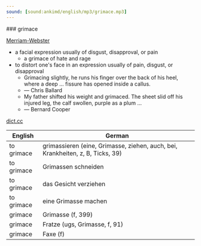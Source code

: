 ```yaml
---
sound: [sound:ankimd/english/mp3/grimace.mp3]
---
```


\### grimace

[Merriam-Webster](https://www.merriam-webster.com/dictionary/grimace)

- a facial expression usually of disgust, disapproval, or pain
    - a grimace of hate and rage
- to distort one's face in an expression usually of pain, disgust, or disapproval
    - Grimacing slightly, he runs his finger over the back of his heel, where a deep … fissure has opened inside a callus.
    - — Chris Ballard
    - My father shifted his weight and grimaced. The sheet slid off his injured leg, the calf swollen, purple as a plum …
    - — Bernard Cooper

[dict.cc](https://www.dict.cc/grimace)

| English        | German       |
| -------------- | ------------ |
| to grimace | grimassieren (eine, Grimasse, ziehen, auch, bei, Krankheiten, z, B, Ticks, 39) |
| to grimace | Grimassen schneiden |
| to grimace | das Gesicht verziehen |
| to grimace | eine Grimasse machen |
| grimace | Grimasse (f, 399) |
| grimace | Fratze (ugs, Grimasse, f, 91) |
| grimace | Faxe (f) |
